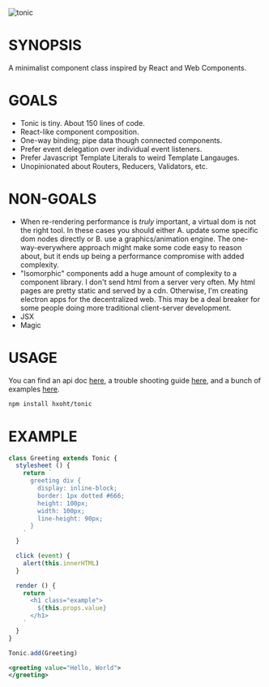 ![tonic](https://github.com/hxoht/tonic/raw/addimage/readme-tonic.png)

# SYNOPSIS
A minimalist component class inspired by React and Web Components.

# GOALS
- Tonic is tiny. About 150 lines of code.
- React-like component composition.
- One-way binding; pipe data though connected components.
- Prefer event delegation over individual event listeners.
- Prefer Javascript Template Literals to weird Template Langauges.
- Unopinionated about Routers, Reducers, Validators, etc.

# NON-GOALS
- When re-rendering performance is *truly* important, a virtual dom is
not the right tool. In these cases you should either A. update some
specific dom nodes directly or B. use a graphics/animation engine. The
one-way-everywhere approach might make some code easy to reason about,
but it ends up being a performance compromise with added complexity.
- "Isomorphic" components add a huge amount of complexity to a component
library. I don't send html from a server very often. My html
pages are pretty static and served by a cdn. Otherwise, I'm creating
electron apps for the decentralized web. This may be a deal breaker for
some people doing more traditional client-server development.
- JSX
- Magic

# USAGE
You can find an api doc [here][0], a trouble shooting guide [here][1],
and a bunch of examples [here][2].

```bash
npm install hxoht/tonic
```

# EXAMPLE
```js
class Greeting extends Tonic {
  stylesheet () {
    return `
      greeting div {
        display: inline-block;
        border: 1px dotted #666;
        height: 100px;
        width: 100px;
        line-height: 90px;
      }
    `
  }

  click (event) {
    alert(this.innerHTML)
  }

  render () {
    return `
      <h1 class="example">
        ${this.props.value}
      </h1>
    `
  }
}

Tonic.add(Greeting)
```

```xml
<greeting value="Hello, World">
</greeting>
```

[0]:/API.md
[1]:/HELP.md
[2]:https://hxoht.github.io/components
